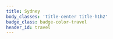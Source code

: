 ```yaml
---
title: Sydney
body_classes: 'title-center title-h1h2'
badge_class: badge-color-travel
header_id: travel
---
```



